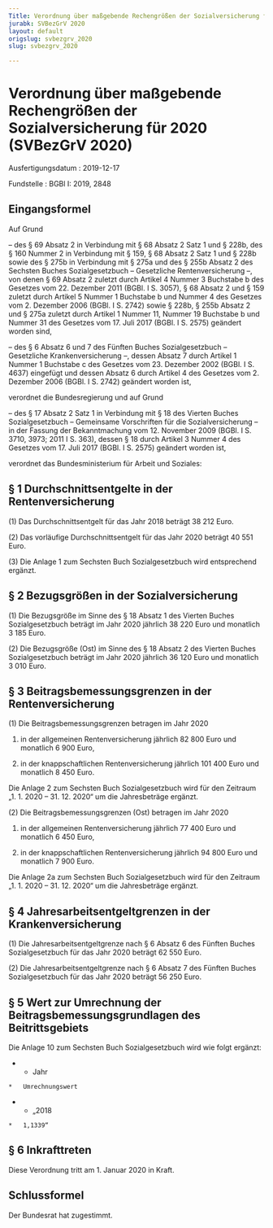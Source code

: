```yaml
---
Title: Verordnung über maßgebende Rechengrößen der Sozialversicherung für 2020
jurabk: SVBezGrV 2020
layout: default
origslug: svbezgrv_2020
slug: svbezgrv_2020

---
```


# Verordnung über maßgebende Rechengrößen der Sozialversicherung für 2020 (SVBezGrV 2020)

Ausfertigungsdatum
:   2019-12-17

Fundstelle
:   BGBl I: 2019, 2848


## Eingangsformel

Auf Grund

–   des § 69 Absatz 2 in Verbindung mit § 68 Absatz 2 Satz 1 und § 228b, des § 160 Nummer 2 in Verbindung mit § 159, § 68 Absatz 2 Satz 1 und § 228b sowie des § 275b in Verbindung mit § 275a und des § 255b Absatz 2 des Sechsten Buches Sozialgesetzbuch – Gesetzliche Rentenversicherung –, von denen § 69 Absatz 2 zuletzt durch Artikel 4 Nummer 3 Buchstabe b des Gesetzes vom 22. Dezember 2011 (BGBl. I S. 3057), § 68 Absatz 2 und § 159 zuletzt durch Artikel 5 Nummer 1 Buchstabe b und Nummer 4 des Gesetzes vom 2. Dezember 2006 (BGBl. I S. 2742) sowie § 228b, § 255b Absatz 2 und § 275a zuletzt durch Artikel 1 Nummer 11, Nummer 19 Buchstabe b und Nummer 31 des Gesetzes vom 17. Juli 2017 (BGBl. I S. 2575) geändert worden sind,


–   des § 6 Absatz 6 und 7 des Fünften Buches Sozialgesetzbuch – Gesetzliche Krankenversicherung –, dessen Absatz 7 durch Artikel 1 Nummer 1 Buchstabe c des Gesetzes vom 23. Dezember 2002 (BGBl. I S. 4637) eingefügt und dessen Absatz 6 durch Artikel 4 des Gesetzes vom 2. Dezember 2006 (BGBl. I S. 2742) geändert worden ist,



verordnet die Bundesregierung und auf Grund

–   des § 17 Absatz 2 Satz 1 in Verbindung mit § 18 des Vierten Buches Sozialgesetzbuch – Gemeinsame Vorschriften für die Sozialversicherung – in der Fassung der Bekanntmachung vom 12. November 2009 (BGBl. I S. 3710, 3973; 2011 I S. 363), dessen § 18 durch Artikel 3 Nummer 4 des Gesetzes vom 17. Juli 2017 (BGBl. I S. 2575) geändert worden ist,



verordnet das Bundesministerium für Arbeit und Soziales:


## § 1 Durchschnittsentgelte in der Rentenversicherung

(1) Das Durchschnittsentgelt für das Jahr 2018 beträgt 38 212 Euro.

(2) Das vorläufige Durchschnittsentgelt für das Jahr 2020 beträgt 40 551 Euro.

(3) Die Anlage 1 zum Sechsten Buch Sozialgesetzbuch wird entsprechend ergänzt.


## § 2 Bezugsgrößen in der Sozialversicherung

(1) Die Bezugsgröße im Sinne des § 18 Absatz 1 des Vierten Buches Sozialgesetzbuch beträgt im Jahr 2020 jährlich 38 220 Euro und monatlich 3 185 Euro.

(2) Die Bezugsgröße (Ost) im Sinne des § 18 Absatz 2 des Vierten Buches Sozialgesetzbuch beträgt im Jahr 2020 jährlich 36 120 Euro und monatlich 3 010 Euro.


## § 3 Beitragsbemessungsgrenzen in der Rentenversicherung

(1) Die Beitragsbemessungsgrenzen betragen im Jahr 2020

1.  in der allgemeinen Rentenversicherung jährlich 82 800 Euro und monatlich 6 900 Euro,


2.  in der knappschaftlichen Rentenversicherung jährlich 101 400 Euro und monatlich 8 450 Euro.



Die Anlage 2 zum Sechsten Buch Sozialgesetzbuch wird für den Zeitraum „1. 1. 2020 – 31. 12. 2020“ um die Jahresbeträge ergänzt.

(2) Die Beitragsbemessungsgrenzen (Ost) betragen im Jahr 2020

1.  in der allgemeinen Rentenversicherung jährlich 77 400 Euro und monatlich 6 450 Euro,


2.  in der knappschaftlichen Rentenversicherung jährlich 94 800 Euro und monatlich 7 900 Euro.



Die Anlage 2a zum Sechsten Buch Sozialgesetzbuch wird für den Zeitraum „1. 1. 2020 – 31. 12. 2020“ um die Jahresbeträge ergänzt.


## § 4 Jahresarbeitsentgeltgrenzen in der Krankenversicherung

(1) Die Jahresarbeitsentgeltgrenze nach § 6 Absatz 6 des Fünften Buches Sozialgesetzbuch für das Jahr 2020 beträgt 62 550 Euro.

(2) Die Jahresarbeitsentgeltgrenze nach § 6 Absatz 7 des Fünften Buches Sozialgesetzbuch für das Jahr 2020 beträgt 56 250 Euro.


## § 5 Wert zur Umrechnung der Beitragsbemessungsgrundlagen des Beitrittsgebiets

Die Anlage 10 zum Sechsten Buch Sozialgesetzbuch wird wie folgt ergänzt:

*    *   Jahr

    *   Umrechnungswert


*    *   „2018

    *   1,1339“





## § 6 Inkrafttreten

Diese Verordnung tritt am 1. Januar 2020 in Kraft.


## Schlussformel

Der Bundesrat hat zugestimmt.

